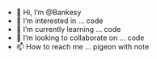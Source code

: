 - 👋 Hi, I’m @Bankesy
- 👀 I’m interested in ... code
- 🌱 I’m currently learning ... code
- 💞️ I’m looking to collaborate on ... code
- 📫 How to reach me ... pigeon with note

<!---
Bankesy/Bankesy is a ✨ special ✨ repository because its `README.md` (this file) appears on your GitHub profile.
You can click the Preview link to take a look at your changes.
--->
